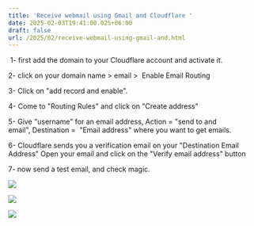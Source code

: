 ```yaml
---
title: 'Receive webmail using Gmail and Cloudflare '
date: 2025-02-03T19:41:00.025+06:00
draft: false
url: /2025/02/receive-webmail-using-gmail-and.html
---
```


 1- first add the domain to your Cloudflare account and activate it.   
  
2- click on your domain name > email >  Enable Email Routing  

3- Click on "add record and enable".  
  
4- Come to "Routing Rules" and click on "Create address"   
  
5- Give "username" for an email address, Action = "send to and email", Destination =  "Email address" where you want to get emails. 

6- Cloudflare sends you a verification email on your "Destination Email Address" Open your email and click on the "Verify email address" button  
  
7- now send a test email, and check magic. 

[![](https://blogger.googleusercontent.com/img/a/AVvXsEgBOo-RK9fsBh5faKtIASNe_3pjbD-pTuZk6vPLRitVn8RNxqKAYxpCI5DOjmUen1F453V_HkuLzjhpmqqgh4zses02a90PJ_bAPxVm5LHP92_fPEhg-Yy61d92v30OvoZhQYxkEU3i2tdVh4--pSCuvVtD6rTiPkQBY3tmfmIvOqFUWMsMLcmUyOPAP3sS=w635-h302)](https://blogger.googleusercontent.com/img/a/AVvXsEgBOo-RK9fsBh5faKtIASNe_3pjbD-pTuZk6vPLRitVn8RNxqKAYxpCI5DOjmUen1F453V_HkuLzjhpmqqgh4zses02a90PJ_bAPxVm5LHP92_fPEhg-Yy61d92v30OvoZhQYxkEU3i2tdVh4--pSCuvVtD6rTiPkQBY3tmfmIvOqFUWMsMLcmUyOPAP3sS)

  

[![](https://blogger.googleusercontent.com/img/a/AVvXsEg-cP_ZvbD2lDxDMYYvGEgWH7WcBNdjOhuqopyhpGNrYP_BTIH4EP18P_BGxuJAXHb5e51C9VSVDc6JWANt-oAX6biDK3MtVA40-TDjbOCouoct1wcezp2xWddrdl0QcGFZLPNRt_Chzgit6ufG5mGAtwx44V07Cjs_QR33YEmKS9Q3q4Pc-dYGiOdisjtW=w554-h321)](https://blogger.googleusercontent.com/img/a/AVvXsEg-cP_ZvbD2lDxDMYYvGEgWH7WcBNdjOhuqopyhpGNrYP_BTIH4EP18P_BGxuJAXHb5e51C9VSVDc6JWANt-oAX6biDK3MtVA40-TDjbOCouoct1wcezp2xWddrdl0QcGFZLPNRt_Chzgit6ufG5mGAtwx44V07Cjs_QR33YEmKS9Q3q4Pc-dYGiOdisjtW)

  

[![](https://blogger.googleusercontent.com/img/a/AVvXsEgM5UgZVBYxBTJSieCSAm2P9ky_oY-hQbIC8x3brUhNgQOBCZ87dlBlNyKApk0CcBxlJkVbqtP_O0D8GV4jCLlDCLPaaSKwNVYbHUlNDoQuGeniwjMB0r-4ix6ARsyXTeIea7jsvkDZx3o-ZGcPaocana86JRkUua-Odqp7uHDrqiKdB6nOIg8LcQ_Sdx5J=w539-h411)](https://blogger.googleusercontent.com/img/a/AVvXsEgM5UgZVBYxBTJSieCSAm2P9ky_oY-hQbIC8x3brUhNgQOBCZ87dlBlNyKApk0CcBxlJkVbqtP_O0D8GV4jCLlDCLPaaSKwNVYbHUlNDoQuGeniwjMB0r-4ix6ARsyXTeIea7jsvkDZx3o-ZGcPaocana86JRkUua-Odqp7uHDrqiKdB6nOIg8LcQ_Sdx5J)